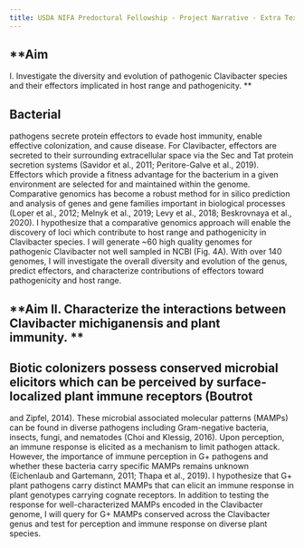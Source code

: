 ```yaml
---
title: USDA NIFA Predoctural Fellowship - Project Narrative - Extra Text
---
```


## **Aim
 I. Investigate the diversity and evolution of pathogenic Clavibacter 
species and their effectors implicated in host range and pathogenicity. **

## Bacterial
 pathogens secrete protein effectors to evade host immunity, enable 
effective colonization, and cause disease. For Clavibacter, effectors 
are secreted to their surrounding extracellular space via the Sec and 
Tat protein secretion systems (Savidor et al., 2011; Peritore-Galve et al., 2019). Effectors which provide a fitness advantage for the bacterium in a given
 environment are selected for and maintained within the genome. 
Comparative genomics has become a robust method for in silico prediction
 and analysis of genes and gene families important in biological 
processes (Loper et al., 2012; Melnyk et al., 2019; Levy et al., 2018; Beskrovnaya
 et al., 2020). I hypothesize that a comparative genomics approach will 
enable the discovery of loci which contribute to host range and 
pathogenicity in Clavibacter species. I will generate ~60 high quality 
genomes for pathogenic Clavibacter not well sampled in NCBI (Fig. 4A). 
With over 140 genomes, I will investigate the overall diversity and 
evolution of the genus, predict effectors, and characterize 
contributions of effectors toward pathogenicity and host range.

## **Aim II. Characterize the interactions between Clavibacter michiganensis and plant immunity. **

## Biotic colonizers possess conserved microbial elicitors which can be perceived by surface-localized plant immune receptors (Boutrot
 and Zipfel, 2014). These microbial associated molecular patterns 
(MAMPs) can be found in diverse pathogens including Gram-negative 
bacteria, insects, fungi, and nematodes (Choi and Klessig, 2016). Upon 
perception, an immune response is elicited as a mechanism to limit 
pathogen attack. However, the importance of immune perception in G+ 
pathogens and whether these bacteria carry specific MAMPs remains 
unknown (Eichenlaub and Gartemann, 2011; Thapa et al., 2019). I hypothesize that G+ plant pathogens carry distinct MAMPs
 that can elicit an immune response in plant genotypes carrying cognate 
receptors. In addition to testing the response for well-characterized 
MAMPs encoded in the Clavibacter genome, I will query for G+ MAMPs 
conserved across the Clavibacter genus and test for perception and immune response on diverse plant species.
